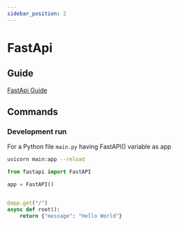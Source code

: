 ```yaml
---
sidebar_position: 2
---
```


# FastApi

## Guide
[FastApi Guide](https://fastapi.tiangolo.com/tutorial/)

## Commands
### Development run
For a Python file `main.py` having FastAPI() variable as app
```bash
uvicorn main:app --reload
```

```python title=main.py
from fastapi import FastAPI

app = FastAPI()


@app.get("/")
async def root():
    return {"message": "Hello World"}
```

